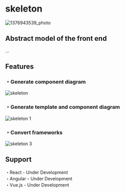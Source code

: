 # skeleton

![1376943539_photo](https://user-images.githubusercontent.com/24843808/51800823-b20b0f80-2278-11e9-90ca-176af19d4438.jpg)

## Abstract model of the front end
...

## Features

### ・Generate component diagram
![skeleton](https://user-images.githubusercontent.com/24843808/51928324-08bf4780-2439-11e9-867e-af27cce3dda8.png)

### ・Generate template and component diagram
![skeleton 1](https://user-images.githubusercontent.com/24843808/51929062-acf5be00-243a-11e9-907b-b9d4c5615d9b.png)

### ・Convert frameworks
![skeleton 3](https://user-images.githubusercontent.com/24843808/51929545-d5ca8300-243b-11e9-8ed0-e21d1809c1a8.png)

## Support
・React - Under Development   
・Angular - Under Development   
・Vue.js - Under Development  
